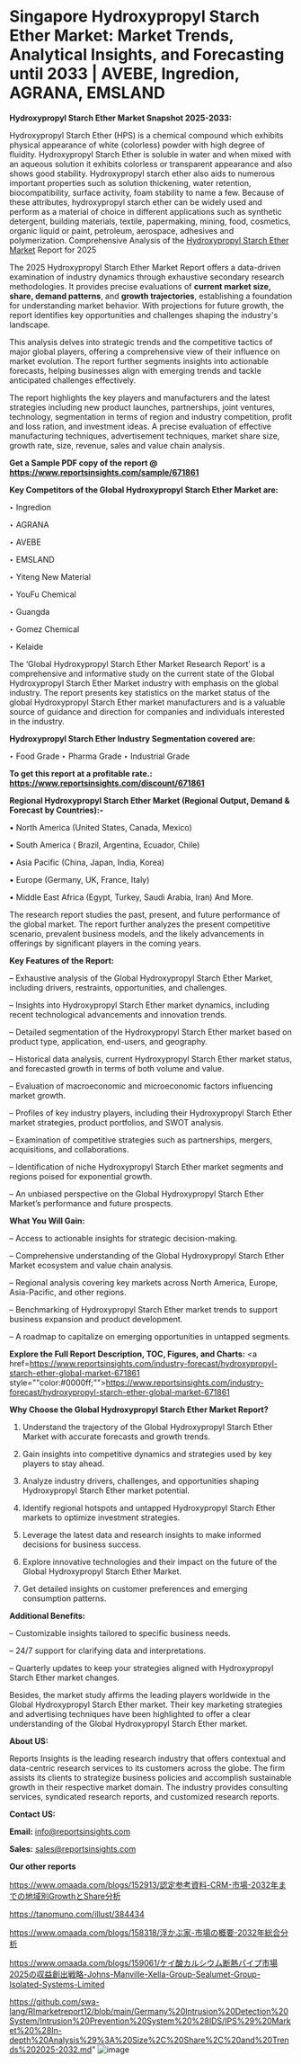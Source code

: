 # Singapore Hydroxypropyl Starch Ether Market: Market Trends, Analytical Insights, and Forecasting until 2033 | AVEBE, Ingredion, AGRANA, EMSLAND

<strong>Hydroxypropyl Starch Ether Market Snapshot 2025-2033:</strong>

Hydroxypropyl Starch Ether (HPS) is a chemical compound which exhibits physical appearance of white (colorless) powder with high degree of fluidity. Hydroxypropyl Starch Ether is soluble in water and when mixed with an aqueous solution it exhibits colorless or transparent appearance and also shows good stability. Hydroxypropyl starch ether also aids to numerous important properties such as solution thickening, water retention, biocompatibility, surface activity, foam stability to name a few. Because of these attributes, hydroxypropyl starch ether can be widely used and perform as a material of choice in different applications such as synthetic detergent, building materials, textile, papermaking, mining, food, cosmetics, organic liquid or paint, petroleum, aerospace, adhesives and polymerization. Comprehensive Analysis of the <a href=https://www.reportsinsights.com/sample/671861>Hydroxypropyl Starch Ether Market</a> Report for 2025

The 2025 Hydroxypropyl Starch Ether Market Report offers a data-driven examination of industry dynamics through exhaustive secondary research methodologies. It provides precise evaluations of <strong>current market size, share, demand patterns</strong>, and <strong>growth trajectories</strong>, establishing a foundation for understanding market behavior. With projections for future growth, the report identifies key opportunities and challenges shaping the industry's landscape.

This analysis delves into strategic trends and the competitive tactics of major global players, offering a comprehensive view of their influence on market evolution. The report further segments insights into actionable forecasts, helping businesses align with emerging trends and tackle anticipated challenges effectively.

The report highlights the key players and manufacturers and the latest strategies including new product launches, partnerships, joint ventures, technology, segmentation in terms of region and industry competition, profit and loss ration, and investment ideas. A precise evaluation of effective manufacturing techniques, advertisement techniques, market share size, growth rate, size, revenue, sales and value chain analysis.

<strong>Get a Sample PDF copy of the report @ <a href=https://www.reportsinsights.com/sample/671861 style=color:#0000ff;>https://www.reportsinsights.com/sample/671861</a></strong>

<strong>Key Competitors of the Global Hydroxypropyl Starch Ether Market are:</strong>

‣ Ingredion

‣ AGRANA

‣ AVEBE

‣ EMSLAND

‣ Yiteng New Material

‣ YouFu Chemical

‣ Guangda

‣ Gomez Chemical

‣ Kelaide

The ‘Global Hydroxypropyl Starch Ether Market Research Report’ is a comprehensive and informative study on the current state of the Global Hydroxypropyl Starch Ether Market industry with emphasis on the global industry. The report presents key statistics on the market status of the global Hydroxypropyl Starch Ether market manufacturers and is a valuable source of guidance and direction for companies and individuals interested in the industry.

<strong>Hydroxypropyl Starch Ether Industry Segmentation covered are:</strong>

‣ Food Grade
‣ Pharma Grade
‣ Industrial Grade

<strong>To get this report at a profitable rate.: <a href=https://www.reportsinsights.com/discount/671861 style=color:#0000ff;>https://www.reportsinsights.com/discount/671861</a></strong>

<strong>Regional Hydroxypropyl Starch Ether Market (Regional Output, Demand &amp; Forecast by Countries):-</strong>

• North America (United States, Canada, Mexico)

• South America ( Brazil, Argentina, Ecuador, Chile)

• Asia Pacific (China, Japan, India, Korea)

• Europe (Germany, UK, France, Italy)

• Middle East Africa (Egypt, Turkey, Saudi Arabia, Iran) And More.

The research report studies the past, present, and future performance of the global market. The report further analyzes the present competitive scenario, prevalent business models, and the likely advancements in offerings by significant players in the coming years.

<strong>Key Features of the Report:</strong>

– Exhaustive analysis of the Global Hydroxypropyl Starch Ether Market, including drivers, restraints, opportunities, and challenges.

– Insights into Hydroxypropyl Starch Ether market dynamics, including recent technological advancements and innovation trends.

– Detailed segmentation of the Hydroxypropyl Starch Ether market based on product type, application, end-users, and geography.

– Historical data analysis, current Hydroxypropyl Starch Ether market status, and forecasted growth in terms of both volume and value.

– Evaluation of macroeconomic and microeconomic factors influencing market growth.

– Profiles of key industry players, including their Hydroxypropyl Starch Ether market strategies, product portfolios, and SWOT analysis.

– Examination of competitive strategies such as partnerships, mergers, acquisitions, and collaborations.

– Identification of niche Hydroxypropyl Starch Ether market segments and regions poised for exponential growth.

– An unbiased perspective on the Global Hydroxypropyl Starch Ether Market’s performance and future prospects.

<strong>What You Will Gain:</strong>

– Access to actionable insights for strategic decision-making.

– Comprehensive understanding of the Global Hydroxypropyl Starch Ether Market ecosystem and value chain analysis.

– Regional analysis covering key markets across North America, Europe, Asia-Pacific, and other regions.

– Benchmarking of Hydroxypropyl Starch Ether market trends to support business expansion and product development.

– A roadmap to capitalize on emerging opportunities in untapped segments.

<strong>Explore the Full Report Description, TOC, Figures, and Charts:</strong>
<a href=https://www.reportsinsights.com/industry-forecast/hydroxypropyl-starch-ether-global-market-671861 style=""color:#0000ff;"">https://www.reportsinsights.com/industry-forecast/hydroxypropyl-starch-ether-global-market-671861</a>

<strong>Why Choose the Global Hydroxypropyl Starch Ether Market Report?</strong>

1. Understand the trajectory of the Global Hydroxypropyl Starch Ether Market with accurate forecasts and growth trends.

2. Gain insights into competitive dynamics and strategies used by key players to stay ahead.

3. Analyze industry drivers, challenges, and opportunities shaping Hydroxypropyl Starch Ether market potential.

4. Identify regional hotspots and untapped Hydroxypropyl Starch Ether markets to optimize investment strategies.

5. Leverage the latest data and research insights to make informed decisions for business success.

6. Explore innovative technologies and their impact on the future of the Global Hydroxypropyl Starch Ether Market.

7. Get detailed insights on customer preferences and emerging consumption patterns.

<strong>Additional Benefits:</strong>

– Customizable insights tailored to specific business needs.

– 24/7 support for clarifying data and interpretations.

– Quarterly updates to keep your strategies aligned with Hydroxypropyl Starch Ether market changes.

Besides, the market study affirms the leading players worldwide in the Global Hydroxypropyl Starch Ether market. Their key marketing strategies and advertising techniques have been highlighted to offer a clear understanding of the Global Hydroxypropyl Starch Ether market.

<strong><strong>About US</strong>:</strong>

Reports Insights is the leading research industry that offers contextual and data-centric research services to its customers across the globe. The firm assists its clients to strategize business policies and accomplish sustainable growth in their respective market domain. The industry provides consulting services, syndicated research reports, and customized research reports.

<strong>Contact US:</strong>

<p class=><b>Email:</b> <a href=mailto:info@reportsinsights.com>info@reportsinsights.com</a></p>
<p class=><b>Sales:</b> <a href=mailto:sales@reportsinsights.com>sales@reportsinsights.com</a></p>

<strong>Our other reports</strong>

<a href=https://www.omaada.com/blogs/152913/認定参考資料-CRM-市場-2032年までの地域別GrowthとShare分析>https://www.omaada.com/blogs/152913/認定参考資料-CRM-市場-2032年までの地域別GrowthとShare分析</a>

<a href=https://tanomuno.com/illust/384434>https://tanomuno.com/illust/384434</a>

<a href=https://www.omaada.com/blogs/158318/浮かぶ家-市場の概要-2032年総合分析>https://www.omaada.com/blogs/158318/浮かぶ家-市場の概要-2032年総合分析</a>

<a href=https://www.omaada.com/blogs/159061/ケイ酸カルシウム断熱パイプ市場2025の収益創出戦略-Johns-Manville-Xella-Group-Sealumet-Group-Isolated-Systems-Limited>https://www.omaada.com/blogs/159061/ケイ酸カルシウム断熱パイプ市場2025の収益創出戦略-Johns-Manville-Xella-Group-Sealumet-Group-Isolated-Systems-Limited</a>

<a href=https://github.com/swa-lang/RImarketreport12/blob/main/Germany%20Intrusion%20Detection%20System/Intrusion%20Prevention%20System%20%28IDS/IPS%29%20Market%20%28In-depth%20Analysis%29%3A%20Size%2C%20Share%2C%20and%20Trends%202025-2032.md>https://github.com/swa-lang/RImarketreport12/blob/main/Germany%20Intrusion%20Detection%20System/Intrusion%20Prevention%20System%20%28IDS/IPS%29%20Market%20%28In-depth%20Analysis%29%3A%20Size%2C%20Share%2C%20and%20Trends%202025-2032.md</a>"
![image](https://github.com/user-attachments/assets/e7cb3500-2ff8-480b-9fb2-9fb7b6215e91)
